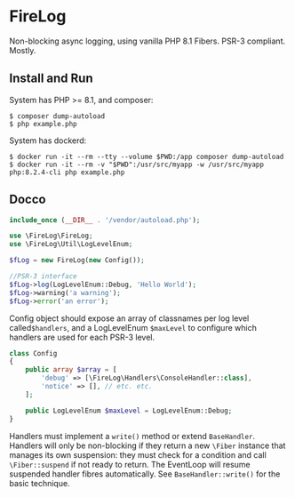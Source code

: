 # FireLog

Non-blocking async logging, using vanilla PHP 8.1 Fibers. PSR-3 compliant. Mostly.

## Install and Run

System has PHP >= 8.1, and composer:

```
$ composer dump-autoload
$ php example.php
```

System has dockerd:

```
$ docker run -it --rm --tty --volume $PWD:/app composer dump-autoload
$ docker run -it --rm -v "$PWD":/usr/src/myapp -w /usr/src/myapp php:8.2.4-cli php example.php
```

## Docco

```php
include_once (__DIR__ . '/vendor/autoload.php');

use \FireLog\FireLog;
use \FireLog\Util\LogLevelEnum;

$fLog = new FireLog(new Config());

//PSR-3 interface
$fLog->log(LogLevelEnum::Debug, 'Hello World');
$fLog->warning('a warning');
$fLog->error('an error');
```

Config object should expose an array of classnames per log level called`$handlers`, and a LogLevelEnum `$maxLevel` to configure which handlers are used for each PSR-3 level.

```php
class Config
{
	public array $array = [
		'debug' => [\FireLog\Handlers\ConsoleHandler::class],
		'notice' => [], // etc. etc.
	];

	public LogLevelEnum $maxLevel = LogLevelEnum::Debug;
}
```

Handlers must implement a `write()` method or extend `BaseHandler`. Handlers will only be non-blocking if they return a new `\Fiber` instance that manages its own suspension: they must check for a condition and call `\Fiber::suspend` if not ready to return. The EventLoop will resume suspended handler fibres automatically. See `BaseHandler::write()` for the basic technique.
